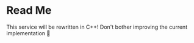 # Read Me

This service will be rewritten in C++! Don't bother improving the current implementation 🙂
